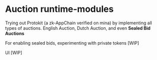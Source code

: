# Auction runtime-modules
Trying out Protokit (a zk-AppChain verified on mina) by implementing all types of auctions. 
English Auction, Dutch Auction, and even **Sealed Bid Auctions**

For enabling sealed bids, experimenting with private tokens [WIP]

UI [WIP]



